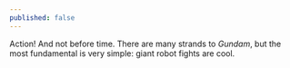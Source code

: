 ```yaml
---
published: false
---
```


Action! And not before time. There are many strands to *Gundam*, but the most fundamental is very simple: giant robot fights are cool.

